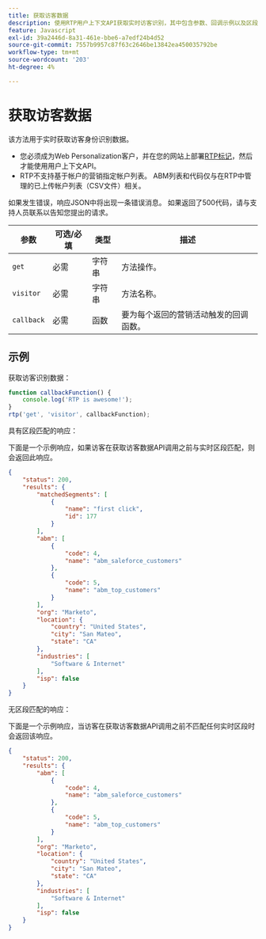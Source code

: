 ```yaml
---
title: 获取访客数据
description: 使用RTP用户上下文API获取实时访客识别，其中包含参数、回调示例以及区段、ABM和位置的示例响应。
feature: Javascript
exl-id: 39a2446d-8a31-461e-bbe6-a7edf24b4d52
source-git-commit: 7557b9957c87f63c2646be13842ea450035792be
workflow-type: tm+mt
source-wordcount: '203'
ht-degree: 4%

---
```


# 获取访客数据

该方法用于实时获取访客身份识别数据。

- 您必须成为Web Personalization客户，并在您的网站上部署[RTP标记](https://experienceleague.adobe.com/zh-hans/docs/marketo/using/product-docs/web-personalization/rtp-tag-implementation/deploy-the-rtp-javascript)，然后才能使用用户上下文API。
- RTP不支持基于帐户的营销指定帐户列表。 ABM列表和代码仅与在RTP中管理的已上传帐户列表（CSV文件）相关。

如果发生错误，响应JSON中将出现一条错误消息。 如果返回了500代码，请与支持人员联系以告知您提出的请求。

| 参数 | 可选/必填 | 类型 | 描述 |
|---|---|---|---|
| `get` | 必需 | 字符串 | 方法操作。 |
| `visitor` | 必需 | 字符串 | 方法名称。 |
| `callback` | 必需 | 函数 | 要为每个返回的营销活动触发的回调函数。 |

## 示例

获取访客识别数据：

```javascript
function callbackFunction() {
    console.log('RTP is awesome!');
}
rtp('get', 'visitor', callbackFunction);
```

具有区段匹配的响应：

下面是一个示例响应，如果访客在获取访客数据API调用之前与实时区段匹配，则会返回此响应。

```json
{
    "status": 200,
    "results": {
        "matchedSegments": [
            {
                "name": "first click",
                "id": 177
            }
        ],
        "abm": [
            {
                "code": 4,
                "name": "abm_saleforce_customers"
            },
            {
                "code": 5,
                "name": "abm_top_customers"
            }
        ],
        "org": "Marketo",
        "location": {
            "country": "United States",
            "city": "San Mateo",
            "state": "CA"
        },
        "industries": [
            "Software & Internet"
        ],
        "isp": false
    }
}
```

无区段匹配的响应：

下面是一个示例响应，当访客在获取访客数据API调用之前不匹配任何实时区段时会返回该响应。

```json
{
    "status": 200,
    "results": {
        "abm": [
            {
                "code": 4,
                "name": "abm_saleforce_customers"
            },
            {
                "code": 5,
                "name": "abm_top_customers"
            }
        ],
        "org": "Marketo",
        "location": {
            "country": "United States",
            "city": "San Mateo",
            "state": "CA"
        },
        "industries": [
            "Software & Internet"
        ],
        "isp": false
    }
}
```
